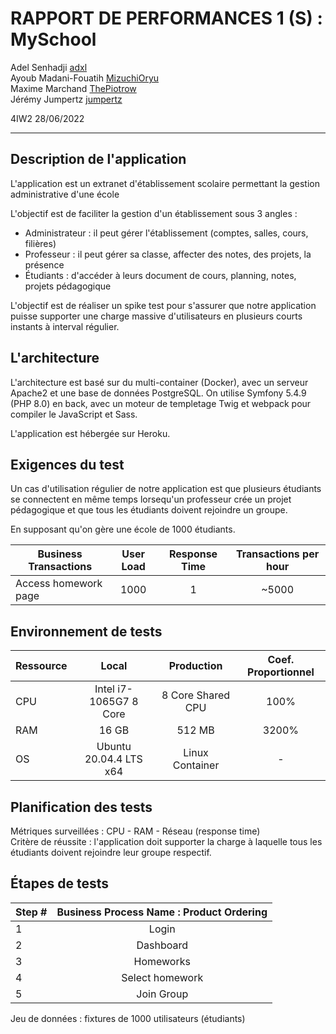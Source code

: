 # RAPPORT DE PERFORMANCES 1 (S) : MySchool

Adel Senhadji [adxl](https://github.com/adxl)  
Ayoub Madani-Fouatih [MizuchiOryu](https://github.com/MizuchiOryu)  
Maxime Marchand [ThePiotrow](https://github.com/ThePiotrow)  
Jérémy Jumpertz [jumpertz](https://github.com/jumpert)

4IW2
28/06/2022

---

## Description de l'application

L'application est un extranet d'établissement scolaire permettant la gestion
administrative d'une école

L'objectif est de faciliter la gestion d'un établissement sous 3 angles :

- Administrateur : il peut gérer l'établissement (comptes, salles, cours, filières)
- Professeur : il peut gérer sa classe, affecter des notes, des projets, la présence
- Étudiants : d'accéder à leurs document de cours, planning, notes, projets pédagogique

L'objectif est de réaliser un spike test pour s'assurer que notre application
puisse supporter une charge massive d'utilisateurs en plusieurs courts instants
à interval régulier.

## L'architecture

L'architecture est basé sur du multi-container (Docker), avec un serveur Apache2
et une base de données PostgreSQL.
On utilise Symfony 5.4.9 (PHP 8.0) en back, avec un moteur de templetage Twig et
webpack pour compiler le JavaScript et Sass.

L'application est hébergée sur Heroku.

## Exigences du test

Un cas d'utilisation régulier de notre application est que plusieurs étudiants
se connectent en même temps lorsequ'un professeur crée un projet pédagogique et
que tous les étudiants doivent rejoindre un groupe.

En supposant qu'on gère une école de 1000 étudiants.

| Business Transactions | User Load | Response Time | Transactions per hour |
|-----------------------|:---------:|:-------------:|:---------------------:|
| Access homework page  |      1000 | 1             |                 ~5000 |

## Environnement de tests

| Ressource | Local | Production | Coef. Proportionnel |
|-----------|:-----:|:----------:|:-------------------:|
| CPU       | Intel i7-1065G7 8 Core | 8 Core Shared CPU | 100% |
| RAM       | 16 GB  | 512 MB     | 3200% |
| OS        | Ubuntu 20.04.4 LTS x64 | Linux Container | - |

## Planification des tests

Métriques surveillées : CPU - RAM - Réseau (response time)  
Critère de réussite : l'application doit supporter la charge à laquelle tous
les étudiants doivent rejoindre leur groupe respectif.

## Étapes de tests

| Step # | Business Process Name : Product Ordering |
|--------------|:-----------:|
| 1 | Login |
| 2 | Dashboard |
| 3 | Homeworks |
| 4 | Select homework |
| 5 | Join Group |

Jeu de données : fixtures de 1000 utilisateurs (étudiants)
